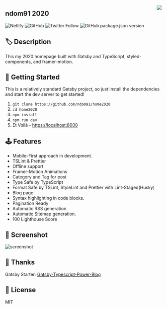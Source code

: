 <img src="https://ndo.dev/assets/images/logo.png" align="right"></img>

## ndom91 2020

![Netlify](https://img.shields.io/netlify/1d9c322e-4f72-4721-aa0a-79a3df0782f4?style=flat-square)
![GitHub](https://img.shields.io/github/license/ndom91/home2020?style=flat-square)
![Twitter Follow](https://img.shields.io/twitter/follow/ndom91?style=flat-square)
![GitHub package.json version](https://img.shields.io/github/package-json/v/ndom91/home2020?style=flat-square)


## 🏷️ Description

This my 2020 homepage built with Gatsby and TypeScript, styled-components, and framer-motion.

## 🚀 Getting Started

This is a relatively standard Gatsby project, so just install the dependencies and start the dev server to get started!

1. `git clone https://github.com/ndom91/home2020`
2. `cd home2020`
3. `npm install`
4. `npm run dev`
5. Et Voilà - [https://localhost:8000](https://localhost:8000)

## 🕹️ Features

- Mobile-First approach in development.
- TSLint & Prettier
- Offline support
- Framer-Motion Animations
- Category and Tag for post
- Type Safe by TypeScript
- Format Safe by TSLint, StyleLint and Prettier with Lint-Staged(Husky)
- Blog page
- Syntax highlighting in code blocks.
- Pagination Ready
- Automatic RSS generation.
- Automatic Sitemap generation.
- 100 Lighthouse Score

## 📸 Screenshot

![screenshot](https://imgur.com/m0DmDtF.png)

## 🙏 Thanks

Gatsby Starter: [Gatsby-Typescript-Power-Blog](https://github.com/mhadaily/gatsby-starter-typescript-power-blog)

## 📖 License 

MIT
